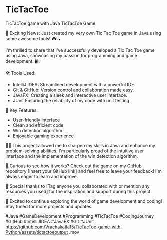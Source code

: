 # TicTacToe
TicTacToe game with Java
TicTacToe Game


🚀 Exciting News: Just created my very own Tic Tac Toe game in Java using some awesome tools! 🎮🔍

I'm thrilled to share that I've successfully developed a Tic Tac Toe game using Java, showcasing my passion for programming and game development. 🖥️💡

🛠️ Tools Used:
- IntelliJ IDEA: Streamlined development with a powerful IDE.
- Git & GitHub: Version control and collaboration made easy.
- JavaFX: Creating a sleek and interactive user interface.
- JUnit Ensuring the reliability of my code with unit testing.

🎯 Key Features:
- User-friendly interface
- Clean and efficient code
- Win detection algorithm
- Enjoyable gaming experience

👨‍💻 This project allowed me to sharpen my skills in Java and enhance my problem-solving abilities. I'm particularly proud of the intuitive user interface and the implementation of the win detection algorithm.

🤔 Curious to see how it works? Check out the game on my GitHub repository [Insert your GitHub link] and feel free to leave your feedback! I'm always eager to learn and improve.

🙌 Special thanks to [Tag anyone you collaborated with or mention any resources you used] for the inspiration and support during this project.

🚀 Excited to continue exploring the world of game development and coding! Stay tuned for more projects and updates.

#Java #GameDevelopment #Programming #TicTacToe #CodingJourney #GitHub #IntelliJIDEA #JavaFX #Git #JUnit
https://github.com/Vrachakatla15/TicTacToe-game-with-Python/assets/tictactoeoutput .mov
